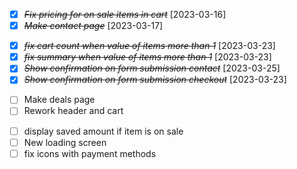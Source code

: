- [x] ~~_Fix pricing for on sale items in cart_~~ [2023-03-16]
- [x] ~~_Make contact page_~~ [2023-03-17]

* [x] ~~_fix cart count when value of items more than 1_~~ [2023-03-23]
* [x] ~~_fix summary when value of items more than 1_~~ [2023-03-23]
* [x] ~~_Show confirmation on form submission contact_~~ [2023-03-25]
* [x] ~~_Show confirmation on form submission checkout_~~ [2023-03-23]

- [ ] Make deals page
- [ ] Rework header and cart

* [ ] display saved amount if item is on sale
* [ ] New loading screen
* [ ] fix icons with payment methods
